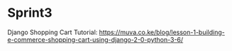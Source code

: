 # Sprint3

Django Shopping Cart Tutorial: https://muva.co.ke/blog/lesson-1-building-e-commerce-shopping-cart-using-django-2-0-python-3-6/
